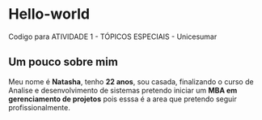 # Hello-world
Codigo para ATIVIDADE 1 - TÓPICOS ESPECIAIS - Unicesumar
## Um pouco sobre mim 
Meu nome é **Natasha**, tenho **22 anos**, sou casada, finalizando o curso de Analise e desenvolvimento de sistemas pretendo iniciar um **MBA em gerenciamento de projetos** pois esssa é a area que pretendo seguir profissionalmente.
